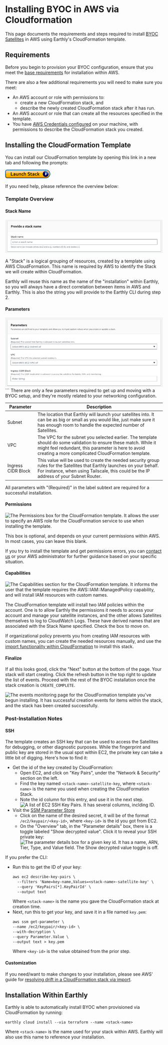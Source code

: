 # Installing BYOC in AWS via Cloudformation

This page documents the requirements and steps required to install [BYOC Satellites](../byoc.md) in AWS using Earthly's CloudFormation template.

## Requirements
Before you begin to provision your BYOC configuration, ensure that you meet the [base requirements](./requirements.md) for installation within AWS.

There are also a few additional requirements you will need to make sure you meet:

* An AWS account or role with permissions to:
  * create a new CloudFormation stack, and
  * describe the newly created CloudFormation stack after it has run.
* An AWS account or role that can create all the resources specified in the template.
* You have [AWS Credentials configured](https://docs.aws.amazon.com/cli/v1/userguide/cli-configure-files.html) on your machine, with permissions to describe the CloudFormation stack you created.

## Installing the CloudFormation Template

You can install our CloudFormation template by opening this link in a new tab and following the prompts:

[<img src="img/cloudformation.png" alt="Launch Stack In us-west-2" title="Launch CloudFormation Stack Quick-Create link" />](https://console.aws.amazon.com/cloudformation/home?region=us-west-2#/stacks/create/review?templateURL=https://production-byoc-installation.s3.us-west-2.amazonaws.com/cloudformation-byoc-installation.yaml)

If you need help, please reference the overview below:

### Template Overview

#### Stack Name
<img src="img/cloudformation-stack-name.png" alt="The AWS Stack Name box in CloudFormation with a single text field for inputting the stack name" title="Provide A stack name"/>

A "Stack" is a logical grouping of resources, created by a template using AWS CloudFormation. This name is required by AWS to identify the Stack we will create within CloudFormation.

Earthly will reuse this name as the name of the "installation" within Earthly, so you will always have a direct correlation between items in AWS and Earthly. This is also the string you will provide to the Earthly CLI during step 2.

#### Parameters
<img src="img/cloudformation-stack-params.png" alt="The Parameters box for the CloudFormation template. It contains input fields for a Subnet ID, VPC ID, and an Ingress CIDR Block." title="Parameters" />
```
There are only a few parameters required to get up and moving with a BYOC setup, and they're mostly related to your networking configuration.

| Parameter          | Description                                                                                                                                                                                                                    |
|--------------------|--------------------------------------------------------------------------------------------------------------------------------------------------------------------------------------------------------------------------------|
| Subnet             | The location that Earthly will launch your satellites into. It can be as big or small as you would like, just make sure it has enough room to handle the expected number of Satellites.                                        |
| VPC                | The VPC for the subnet you selected earlier. The template should do some validation to ensure these match. While it might feel redundant, this parameter is here to avoid creating a more complicated CloudFormation template. |
| Ingress CIDR Block | This value will be used to create the needed security group rules for the Satellites that Earthly launches on your behalf. For instance, when using Tailscale, this could be the IP address of your Subnet Router.             |

All parameters with "(Required)" in the label subtext are required for a successful installation.

#### Permissions
<img src="img/cloudformation-stack-permissions.png" alt="The Permissions box for the CloudFormation template. It allows the user to specify an AWS role for the CloudFormation service to use when installing the template." title="Permissions - optional" />

This box is optional, and depends on your current permissions within AWS. In most cases, you can leave this blank.

If you try to install the template and get permissions errors, you can [contact us](https://earthly.dev/slack) or your AWS administrator for further guidance based on your specific situation.

#### Capabilities
<img src="img/cloudformation-stack-capabilities.png" alt="The Capabilities section for the CloudFormation template. It informs the user that the template requires the AWS::IAM::ManagedPolicy capability, and will install IAM resources with custom names." title="Capabilites" />

The CloudFormation template will install two IAM policies within the account. One is to allow Earthly the permissions it needs to access your account and manage your satellite instances, and the other allows Satellites themselves to log to CloudWatch Logs. These have derived names that are associated with the Stack Name specified. Check the box to move on.

If organizational policy prevents you from creating IAM resources with custom names, you can create the needed resources manually, and use the [import functionality within CloudFormation](https://docs.aws.amazon.com/AWSCloudFormation/latest/UserGuide/resource-import.html) to install this stack.

#### Finalize

If all this looks good, click the "Next" button at the bottom of the page. Your stack will start creating. Click the refresh button in the top right to update the list of events. Proceed with the rest of the BYOC installation once the stack creation is `CREATE_COMPLETE`.

<img src="img/cloudformation-stack-events.png" alt="The events monitoring page for the CloudFormation template you've begun installing. It has successful creation events for items within the stack, and the stack has been created successfully." title="Stack Events" />

### Post-Installation Notes

#### SSH
The template creates an SSH key that can be used to access the Satellites for debugging, or other diagnostic purposes. While the fingerprint and public key are stored in the usual spot within EC2, the private key can take a little bit of digging. Here's how to find it:
* Get the id of the key created by CloudFormation:
  * Open EC2, and click on "Key Pairs", under the "Network & Security" section on the left. 
  * Find the key named `<stack-name>-satellite-key`, where `<stack-name>` is the name you used when creating the CloudFormation Stack.
  * Note the id column for this entry, and use it in the next step.
    <img src="img/cloudformation-key-id.png" alt="A list of EC2 SSH Key Pairs. It has several columns, inclding ID." title="Key Pairs" />
* Visit the [SSM Parameter Store](https://us-west-2.console.aws.amazon.com/systems-manager/parameters?region=us-west-2)
  * Click on the name of the desired secret, it will be of the format `/ec2/keypair/<key-id>`, where `<key-id>` is the id you got from EC2.
  * On the "Overview" tab, in the "Parameter details" box, there is a toggle labeled "Show decrypted value". Click it to reveal your SSH private key:
    <img src="img/cloudformation-ssm-parameter-store.png" alt="The parameter details box for a given key id. It has a name, ARN, Tier, Type, and Value field. The Show decrypted value toggle is off." title="Parameter details" />

If you prefer the CLI:
* Run this to get the ID of your key:
  ```shell
  aws ec2 describe-key-pairs \
    --filters 'Name=key-name,Values=<stack-name>-satellite-key' \
    --query 'KeyPairs[*].KeyPairId' \
    --output text
  ```
  Where `<stack-name>` is the name you gave the CloudFormation stack at creation time.
* Next, run this to get your key, and save it in a file named `key.pem`:
  ```shell
  aws ssm get-parameter \
  --name /ec2/keypair/<key-id> \
  --with-decryption \
  --query Parameter.Value \
  --output text > key.pem
  ```
  Where `<key-id>` is the value obtained from the prior step.

#### Customization
If you need/want to make changes to your installation, please see AWS' guide for [resolving drift in a CloudFormation stack via import](https://docs.aws.amazon.com/AWSCloudFormation/latest/UserGuide/resource-import-resolve-drift.html).

## Installation Within Earthly

Earthly is able to automatically install BYOC when provisioned via CloudFormation by running:

```shell
earthly cloud install --via terraform --name <stack-name>
```

Where `<stack-name>` is the name used for your stack within AWS. Earthly will also use this name to reference your installation. 